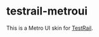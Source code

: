 testrail-metroui
================

This is a Metro UI skin for <a href="http://www.gurock.com/testrail/">TestRail</a>.
